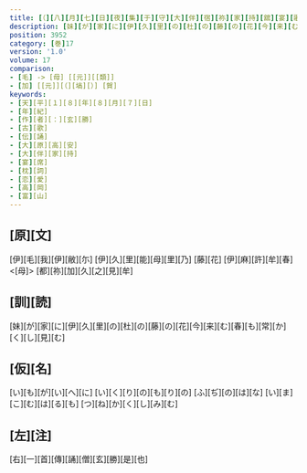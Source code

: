 ```yaml
---
title: [（][八][月][七][日][夜][集][于][守][大][伴][宿][祢][家][持][舘][宴][歌][）] / [古][歌][一][首][[大][原][高][安][真][人][作]] [年][月][不][審] [但][随][聞][時][記][載][茲][焉]
description: [妹][が][家][に][伊][久][里][の][杜][の][藤][の][花][今][来][む][春][も][常][か][く][し][見][む]
position: 3952
category: [巻]17
version: '1.0'
volume: 17
comparison:
- [毛] -> [母] [[元]][[類]]
- [加] [[元]][（][塙][）] [賀]
keywords:
- [天][平][１][８][年][８][月][７][日]
- [年][紀]
- [作][者][：][玄][勝]
- [古][歌]
- [伝][誦]
- [大][原][高][安]
- [大][伴][家][持]
- [宴][席]
- [枕][詞]
- [恋][愛]
- [高][岡]
- [富][山]
---
```


## [原][文]

[伊][毛][我][伊][敝][尓] [伊][久][里][能][母][里][乃] [藤][花] [伊][麻][許][牟][春]<[母]> [都][祢][加][久][之][見][牟]

## [訓][読]

[妹][が][家][に][伊][久][里][の][杜][の][藤][の][花][今][来][む][春][も][常][か][く][し][見][む]

## [仮][名]

[い][も][が][い][へ][に] [い][く][り][の][も][り][の] [ふ][ぢ][の][は][な] [い][ま][こ][む][は][る][も] [つ][ね][か][く][し][み][む]

## [左][注]

[右][一][首][傳][誦][僧][玄][勝][是][也]
